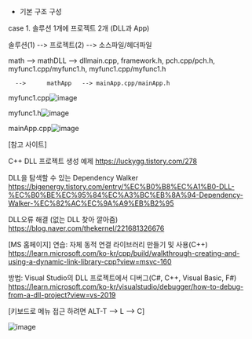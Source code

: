 - 기본 구조 구성

case 1. 솔루션 1개에 프로젝트 2개 (DLL과 App) 

솔루션(1) --> 프로젝트(2) --> 소스파일/헤더파일

math  -->      mathDLL   --> dllmain.cpp, framework.h,  pch.cpp/pch.h,   myfunc1.cpp/myfunc1.h, myfunc1.cpp/myfunc1.h

      -->      mathApp   --> mainApp.cpp/mainApp.h

myfunc1.cpp![image](https://user-images.githubusercontent.com/24836829/223585091-9dce1466-664b-4edf-8915-448054114f7a.png)

myfunc1.h![image](https://user-images.githubusercontent.com/24836829/223588232-3b59d0ef-09eb-49aa-80b9-2559408fc0bc.png)

mainApp.cpp![image](https://user-images.githubusercontent.com/24836829/223588156-9759887f-5cbd-4539-b655-e464f4cbb8a1.png)

[참고 사이트]

C++ DLL 프로젝트 생성 예제
https://luckygg.tistory.com/278


DLL을 탐색할 수 있는 Dependency Walker 
https://bigenergy.tistory.com/entry/%EC%B0%B8%EC%A1%B0-DLL-%EC%B0%BE%EC%95%84%EC%A3%BC%EB%8A%94-Dependency-Walker-%EC%82%AC%EC%9A%A9%EB%B2%95


DLL오류 해결 (없는 DLL 찾아 깔아줌)
https://blog.naver.com/thekernel/221681326676



[MS 홈페이지]
연습: 자체 동적 연결 라이브러리 만들기 및 사용(C++)
https://learn.microsoft.com/ko-kr/cpp/build/walkthrough-creating-and-using-a-dynamic-link-library-cpp?view=msvc-160

방법: Visual Studio의 DLL 프로젝트에서 디버그(C#, C++, Visual Basic, F#)
https://learn.microsoft.com/ko-kr/visualstudio/debugger/how-to-debug-from-a-dll-project?view=vs-2019


[키보드로 메뉴 접근 하려면  ALT-T -->  L  --> C]

![image](https://user-images.githubusercontent.com/24836829/223589846-7304d06e-fc2f-446d-8da0-e25c15f4818c.png)


